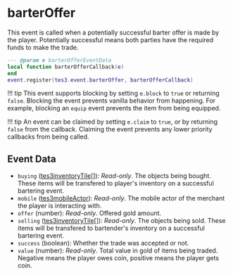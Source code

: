 <!---
	This file is autogenerated. Do not edit this file manually. Your changes will be ignored.
	More information: https://github.com/MWSE/MWSE/tree/master/docs
-->

# barterOffer

This event is called when a potentially successful barter offer is made by the player. Potentially successful means both parties have the required funds to make the trade.

```lua
--- @param e barterOfferEventData
local function barterOfferCallback(e)
end
event.register(tes3.event.barterOffer, barterOfferCallback)
```

!!! tip
	This event supports blocking by setting `e.block` to `true` or returning `false`. Blocking the event prevents vanilla behavior from happening. For example, blocking an `equip` event prevents the item from being equipped.

!!! tip
	An event can be claimed by setting `e.claim` to `true`, or by returning `false` from the callback. Claiming the event prevents any lower priority callbacks from being called.

## Event Data

* `buying` ([tes3inventoryTile](../../types/tes3inventoryTile)[]): *Read-only*. The objects being bought. These items will be transfered to player's inventory on a successful bartering event.
* `mobile` ([tes3mobileActor](../../types/tes3mobileActor)): *Read-only*. The mobile actor of the merchant the player is interacting with.
* `offer` (number): *Read-only*. Offered gold amount.
* `selling` ([tes3inventoryTile](../../types/tes3inventoryTile)[]): *Read-only*. The objects being sold. These items will be transfered to bartender's inventory on a successful bartering event.
* `success` (boolean): Whether the trade was accepted or not.
* `value` (number): *Read-only*. Total value in gold of items being traded. Negative means the player owes coin, positive means the player gets coin.

